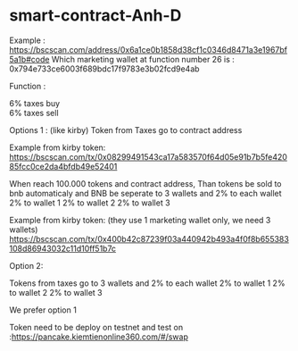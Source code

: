 # smart-contract-Anh-D

Example : https://bscscan.com/address/0x6a1ce0b1858d38cf1c0346d8471a3e1967bf5a1b#code
Which marketing wallet at function number 26 is : 0x794e733ce6003f689bdc17f9783e3b02fcd9e4ab

Function : 

6% taxes buy  
6% taxes sell

Options 1 : (like kirby)
Token from Taxes go to contract address

Example from kirby token:
https://bscscan.com/tx/0x08299491543ca17a583570f64d05e91b7b5fe42085fcc0ce2da4bfdb49e52401


When reach 100.000 tokens and contract address, Than tokens be sold to bnb automaticaly and BNB be seperate to 3 wallets and 2% to each wallet
 2% to wallet 1
 2% to wallet 2 
 2% to wallet 3

Example from kirby token: (they use 1 marketing wallet only, we need 3 wallets)
https://bscscan.com/tx/0x400b42c87239f03a440942b493a4f0f8b655383108d86943032c11d10ff51b7c

Option 2: 

Tokens from taxes go to 3 wallets and 2% to each wallet
 2% to wallet 1
 2% to wallet 2 
 2% to wallet 3

 We prefer option 1


Token need to be deploy on testnet and test on :https://pancake.kiemtienonline360.com/#/swap


